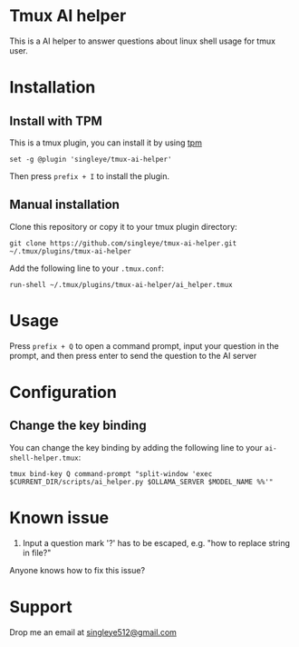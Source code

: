 # Tmux AI helper

This is a AI helper to answer questions about linux shell usage for tmux user.

# Installation

## Install with TPM

This is a tmux plugin, you can install it by using [tpm](https://github.com/tmux-plugins/tpm)

```
set -g @plugin 'singleye/tmux-ai-helper'
```

Then press `prefix + I` to install the plugin.

## Manual installation

Clone this repository or copy it to your tmux plugin directory:

```
git clone https://github.com/singleye/tmux-ai-helper.git ~/.tmux/plugins/tmux-ai-helper
```

Add the following line to your `.tmux.conf`:

```
run-shell ~/.tmux/plugins/tmux-ai-helper/ai_helper.tmux
```

# Usage

Press `prefix + Q` to open a command prompt, input your question in the prompt, and then press enter to send the question to the AI server

# Configuration

## Change the key binding

You can change the key binding by adding the following line to your `ai-shell-helper.tmux`:

```
tmux bind-key Q command-prompt "split-window 'exec $CURRENT_DIR/scripts/ai_helper.py $OLLAMA_SERVER $MODEL_NAME %%'"
```

# Known issue

1. Input a question mark '?' has to be escaped, e.g. "how to replace string in file\?"

Anyone knows how to fix this issue?

# Support

Drop me an email at <singleye512@gmail.com>
